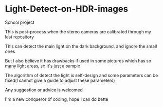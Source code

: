 # Light-Detect-on-HDR-images

School project

This is post-process when the stereo cameras are calibrated through my last repository

This can detect the main light on the dark background, and ignore the small ones

But I also believe it has drawbacks if used in some pictures which has so many light areas, so it's just a sample

The algorithm of detect the light is self-design and some parameters can be fixed(I cannot give a guide to adjust these parameters)

Any suggestion or advice is welcomed

I'm a new conqueror of coding, hope I can do bette
